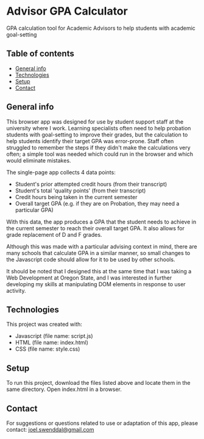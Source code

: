 # Advisor GPA Calculator
GPA calculation tool for Academic Advisors to help students with academic goal-setting

## Table of contents

* [General info](#general-info)
* [Technologies](#technologies)
* [Setup](#setup)
* [Contact](#contact)

## General info
This browser app was designed for use by student support staff at the university where I work. Learning specialists often need to help probation students with goal-setting to improve their grades, but the calculation to help students identify their target GPA was error-prone. Staff often struggled to remember the steps if they didn't make the calculations very often; a simple tool was needed which could run in the browser and which would eliminate mistakes.

The single-page app collects 4 data points:

* Student's prior attempted credit hours (from their transcript)
* Student's total 'quality points' (from their transcript)
* Credit hours being taken in the current semester
* Overall target GPA (e.g. if they are on Probation, they may need a particular GPA)

With this data, the app produces a GPA that the student needs to achieve in the current semester to reach their overall target GPA. It also allows for grade replacement of D and F grades.

Although this was made with a particular advising context in mind, there are many schools that calculate GPA in a similar manner, so small changes to the Javascript code should allow for it to be used by other schools.

It should be noted that I designed this at the same time that I was taking a Web Development at Oregon State, and I was interested in further developing my skills at manipulating DOM elements in response to user activity.

## Technologies

This project was created with:

* Javascript (file name: script.js)
* HTML (file name: index.html)
* CSS (file name: style.css)

## Setup

To run this project, download the files listed above and locate them in the same directory. Open index.html in a browser.

## Contact
For suggestions or questions related to use or adaptation of this app, please contact: joel.swenddal@gmail.com



